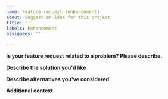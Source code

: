 ```yaml
---
name: Feature request (enhancement)
about: Suggest an idea for this project
title: ''
labels: Enhancement
assignees: ''

---
```


<!--
Thanks for submitting an idea for improvement!

For general feedback visit https://aka.ms/azurekinectfeedback. 

Feature requests on our GitHub page should be for changes to the SDK that are within the project's current scope. We recommend voicing support for larger changes on the Azure feedback forum.

Tips to submit an enhancement that may be approved: 
 - The idea should fit with the purpose of the Azure Kinect Sensor SDK, which is to control and access Azure Kinect devices.
 - Well thought out ideas considering edge cases and API design will be more likely for someone to pursue.
 - We avoid breaking changes. If your feature results in a breaking change it won't be considered until a future major release. 
 - Link to an existing feedback item on https://aka.ms/azurekinectfeedback to show community support for your feature.
-->

**Is your feature request related to a problem? Please describe.**
<!-- A clear and concise description of what the problem is. Ex. I'm always frustrated when [...] -->

**Describe the solution you'd like**
<!-- A clear and concise description of what you want to happen. -->

**Describe alternatives you've considered**
<!-- A clear and concise description of any alternative solutions or features you've considered. -->

**Additional context**
<!-- Add any other context or screenshots about the feature request here. This is a good place to put a link to existing user feedback at https://aka.ms/azurekinectfeedback -->
